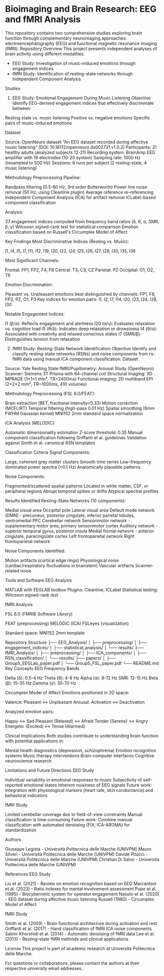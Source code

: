 # Bioimaging and Brain Research: EEG and fMRI Analysis
This repository contains two comprehensive studies exploring brain function through complementary neuroimaging approaches: electroencephalography (EEG) and functional magnetic resonance imaging (fMRI).
Repository Overview
This project presents independent analyses of brain activity using different modalities:

* EEG Study: Investigation of music-induced emotions through engagement indices
* fMRI Study: Identification of resting-state networks through Independent Component Analysis

Studies
1. EEG Study: Emotional Engagement During Music Listening
Objective
Identify EEG-derived engagement indices that effectively discriminate between:

Resting state vs. music listening
Positive vs. negative emotions
Specific pairs of music-induced emotions

Dataset

Source: OpenNeuro dataset "An EEG dataset recorded during affective music listening" (DOI: 10.18112/openneuro.ds002721.v1.0.2)
Participants: 31 healthy adults (analyzed subjects 12-21)
Recording system: BrainAmp EEG amplifier with 19 electrodes (10-20 system)
Sampling rate: 1000 Hz (resampled to 500 Hz)
Sessions: 6 runs per subject (2 resting-state, 4 music listening)

Methodology
Preprocessing Pipeline:

Bandpass filtering (0.5-80 Hz, 3rd order Butterworth)
Power line noise removal (50 Hz, using Cleanline plugin)
Average reference re-referencing
Independent Component Analysis (ICA) for artifact removal
ICLabel-based component classification

Analysis:

37 engagement indices computed from frequency band ratios (δ, θ, α, SMR, β, γ)
Wilcoxon signed-rank test for statistical comparison
Emotion classification based on Russell's Circumplex Model of Affect

Key Findings
Most Discriminative Indices (Resting vs. Music):

I1, I4, I5, I7, I11, I12, I19, I20, I22, I24, I25, I26, I27, I28, I30, I35, I36

Most Significant Channels:

Frontal: FP1, FP2, F4, F8
Central: T3, C3, CZ
Parietal: PZ
Occipital: O1, O2, T6

Emotion Discrimination:

Pleasant vs. Unpleasant emotions best distinguished by channels: FP1, F8, FP2, PZ, O1, P3
Key indices for emotion pairs: I1, I2, I7, I14, I20, I23, I24, I28, I30

Notable Engagement Indices:

I1 (β/α): Reflects engagement and alertness
I20 (α/γ): Evaluates relaxation vs. cognitive load
I5 (θ/δ): Indicates deep relaxation or drowsiness
I4 (θ/α): Associated with creativity and relaxed conscious states
I7 (SMR/β): Distinguishes tension from relaxation


2. fMRI Study: Resting-State Network Identification
Objective
Identify and classify resting-state networks (RSNs) and noise components from rs-fMRI data using manual ICA component classification.
Dataset

Source: Yale Resting State fMRI/Pupillometry: Arousal Study (OpenNeuro)
Scanner: Siemens 3T Prisma with 64-channel coil
Structural imaging: 3D MPRAGE (1×1×1 mm³, TR=2400ms)
Functional imaging: 2D multiband EPI (2×2×2 mm³, TR=1000ms, 410 volumes)

Methodology
Preprocessing (FSL 6.0/FEAT):

Brain extraction (BET, fractional intensity=0.33)
Motion correction (MCFLIRT)
Temporal filtering (high-pass 0.01 Hz)
Spatial smoothing (6mm FWHM Gaussian kernel)
MNI152 2mm standard space normalization

ICA Analysis (MELODIC):

Automatic dimensionality estimation
Z-score threshold: 0.35
Manual component classification following Griffanti et al. guidelines
Validation against Smith et al. canonical RSN templates

Classification Criteria
Signal Components:

Large, coherent grey matter clusters
Smooth time series
Low-frequency dominated power spectra (<0.1 Hz)
Anatomically plausible patterns

Noise Components:

Fragmented/scattered spatial patterns
Located in white matter, CSF, or peripheral regions
Abrupt temporal spikes or drifts
Atypical spectral profiles

Results
Identified Resting-State Networks (10 components):

Medial visual area
Occipital pole
Lateral visual area
Default mode network (DMN) - precuneus, posterior cingulate, inferior parietal lobules, ventromedial PFC
Cerebellar network
Sensorimotor network - supplementary motor area, primary sensorimotor cortex
Auditory network - superior temporal gyrus, posterior insula
Medial frontal network - anterior cingulate, paracingulate cortex
Left frontoparietal network
Right frontoparietal network

Noise Components Identified:

Motion artifacts (cortical edge rings)
Physiological noise (cardiac/respiratory fluctuations in brainstem)
Vascular artifacts
Scanner-related noise


Tools and Software
EEG Analysis

MATLAB with EEGLAB toolbox
Plugins: Cleanline, ICLabel
Statistical testing: Wilcoxon signed-rank test

fMRI Analysis

FSL 6.0 (FMRIB Software Library)

FEAT (preprocessing)
MELODIC (ICA)
FSLeyes (visualization)


Standard space: MNI152 2mm template

Repository Structure
├── EEG_Analysis/
│   ├── preprocessing/
│   ├── engagement_indices/
│   ├── statistical_analysis/
│   └── results/
├── fMRI_Analysis/
│   ├── preprocessing/
│   ├── ICA_components/
│   ├── RSN_classification/
│   └── results/
├── papers/
│   ├── Group5_EEGLab_paper.pdf
│   └── Group5_FSL_paper.pdf
└── README.md
Key Concepts
EEG Frequency Bands

Delta (δ): 0.5-4 Hz
Theta (θ): 4-8 Hz
Alpha (α): 8-12 Hz
SMR: 12-15 Hz
Beta (β): 15-35 Hz
Gamma (γ): 35-70 Hz

Circumplex Model of Affect
Emotions positioned in 2D space:

Valence: Pleasant ↔ Unpleasant
Arousal: Activation ↔ Deactivation

Analyzed emotion pairs:

Happy ↔ Sad
Pleasant (Relaxed) ↔ Afraid
Tender (Serene) ↔ Angry
Energetic (Excited) ↔ Tense (Alarmed)

Clinical Implications
Both studies contribute to understanding brain function with potential applications in:

Mental health diagnostics (depression, schizophrenia)
Emotion recognition systems
Music therapy interventions
Brain-computer interfaces
Cognitive neuroscience research

Limitations and Future Directions
EEG Study

Individual variability in emotional responses to music
Subjectivity of self-reported emotional states
Inherent noisiness of EEG signals
Future work: Integration with physiological markers (heart rate, skin conductance) and behavioral indicators

fMRI Study

Limited cerebellar coverage due to field-of-view constraints
Manual classification is time-consuming
Future work: Combine manual classification with automated denoising (FIX, ICA-AROMA) for standardization

Authors

Giuseppe Legista - Università Politecnica delle Marche (UNIVPM)
Mauro Silveri - Università Politecnica delle Marche (UNIVPM)
Davide Pitucci - Università Politecnica delle Marche (UNIVPM)
Christian Di Salvo - Università Politecnica delle Marche (UNIVPM)

References
EEG Study

Liu et al. (2021) - Review on emotion recognition based on EEG
Marcantoni et al. (2023) - Ratio indexes for mental involvement assessment
Pope et al. (1995) - Biocybernetic system for operator engagement
Nasuto et al. (2020) - EEG dataset during affective music listening
Russell (1980) - Circumplex Model of Affect

fMRI Study

Smith et al. (2009) - Brain functional architecture during activation and rest
Griffanti et al. (2017) - Hand classification of fMRI ICA noise components
Salimi-Khorshidi et al. (2014) - Automatic denoising of fMRI data
Lee et al. (2013) - Resting-state fMRI methods and clinical applications

License
This project is part of academic research at Università Politecnica delle Marche.

For questions or collaborations, please contact the authors at their respective university email addresses.
